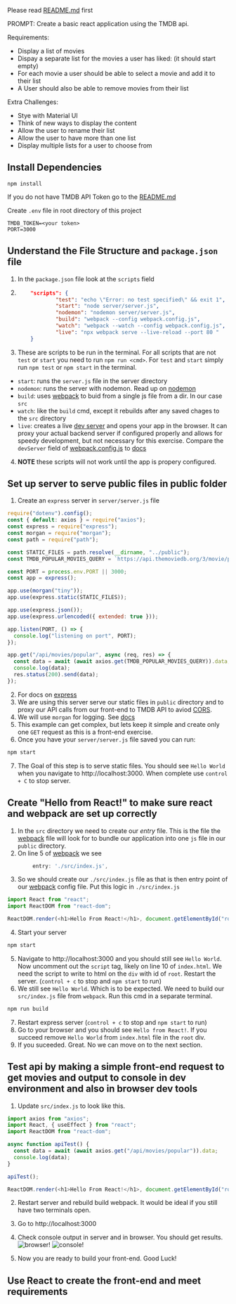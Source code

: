 Please read [README.md](README.md) first

PROMPT: Create a basic react application using the TMDB api.

Requirements:

- Display a list of movies
- Dispay a separate list for the movies a user has liked: (it should start empty)
- For each movie a user should be able to select a movie and add it to their list
- A User should also be able to remove movies from their list

Extra Challenges:

- Stye with Material UI
- Think of new ways to display the content
- Allow the user to rename their list
- Allow the user to have more than one list
- Display multiple lists for a user to choose from

## Install Dependencies
```
npm install
```
If you do not have TMDB API Token go to the [README.md](README.md)

Create `.env` file in root directory of this project
```env
TMDB_TOKEN=<your token>
PORT=3000
```

## Understand the File Structure and `package.json` file

1. In the `package.json` file look at the `scripts` field
2. ```json
       "scripts": {
               "test": "echo \"Error: no test specified\" && exit 1",
               "start": "node server/server.js",
               "nodemon": "nodemon server/server.js",
               "build": "webpack --config webpack.config.js",
               "watch": "webpack --watch --config webpack.config.js",
               "live": "npx webpack serve --live-reload --port 80 "
       }
   ```
3. These are scripts to be run in the terminal. For all scripts that are not `test` or `start` you need to run `npm run <cmd>`. For `test` and `start` simply run `npm test` or `npm start` in the terminal.

- `start`: runs the `server.js` file in the server directory
- `nodemon`: runs the server with nodemon. Read up on [nodemon](https://www.npmjs.com/package/nodemon)
- `build`: uses [webpack](https://webpack.js.org/guides/getting-started/) to buid from a single js file from a dir. In our case `src`
- `watch`: like the `build` cmd, except it rebuilds after any saved chages to the `src` directory
- `live`: creates a live [dev server](https://webpack.js.org/configuration/dev-server/#devserverlivereload) and opens your app in the browser. It can proxy your actual backend server if configured properly and allows for speedy development, but not necessary for this exercise. Compare the `devServer` field of [webpack.config.js](webpack.config.js) to [docs](https://webpack.js.org/configuration/dev-server/#devserverlivereload)

4. **NOTE** these scripts will not work until the app is propery configured.

## Set up server to serve public files in public folder

1. Create an `express` server in `server/server.js` file

```js
require("dotenv").config();
const { default: axios } = require("axios");
const express = require("express");
const morgan = require("morgan");
const path = require("path");

const STATIC_FILES = path.resolve(__dirname, "../public");
const TMDB_POPULAR_MOVIES_QUERY = `https://api.themoviedb.org/3/movie/popular?api_key=${process.env.TMDB_TOKEN}&language=en-US&page=1`;

const PORT = process.env.PORT || 3000;
const app = express();

app.use(morgan("tiny"));
app.use(express.static(STATIC_FILES));

app.use(express.json());
app.use(express.urlencoded({ extended: true }));

app.listen(PORT, () => {
  console.log("listening on port", PORT);
});

app.get("/api/movies/popular", async (req, res) => {
  const data = await (await axios.get(TMDB_POPULAR_MOVIES_QUERY)).data;
  console.log(data);
  res.status(200).send(data);
});
```
2. For docs on [express](https://expressjs.com/)
3. We are using this server serve our static files in `public` directory and to proxy our API calls from our front-end to TMDB API to aviod [CORS](https://developer.mozilla.org/en-US/docs/Web/HTTP/CORS).
4. We will use `morgan` for logging. See [docs](https://www.npmjs.com/package/morgan)
5. This example can get complex, but lets keep it simple and create only one `GET` request as this is a front-end exercise.
6. Once you have your `server/server.js` file saved you can run:
```bash
npm start
```
7. The Goal of this step is to serve static files. You should see `Hello World` when you navigate to http://localhost:3000. When complete use ```control + C``` to stop server.

## Create "Hello from React!" to make sure react and webpack are set up correctly

1. In the `src` directory we need to create our _entry_ file. This is the file the [webpack](webpack.config.js) file will look for to bundle our application into one `js` file in our `public` directory.
2. On line 5 of [webpack](webpack.config.js) we see

```js
        entry: './src/index.js',
```

3.  So we should create our `./src/index.js` file as that is then entry point of our [webpack](webpack.config.js) config file. Put this logic in `./src/index.js`

```js
import React from "react";
import ReactDOM from "react-dom";

ReactDOM.render(<h1>Hello From React!</h1>, document.getElementById("root"));
```

4. Start your server
```bash
npm start
```
5. Navigate to http://localhost:3000 and you should still see `Hello World`. Now uncomment out the `script` tag, likely on line 10 of `index.html`. We need the script to write to html on the `div` with id of `root`. Restart the server. (`control + c` to stop and `npm start` to run)
6. We still see `Hello World`. Which is to be expected. We need to build our `src/index.js` file from `webpack`. Run this cmd in a separate terminal.

```bash
npm run build
```
7. Restart express server (`control + c` to stop and `npm start` to run)
8. Go to your browser and you should see `Hello from React!`. If you succeed remove `Hello World` from `index.html` file in the `root` div.
9. If you suceeded. Great. No we can move on to the next section.

## Test api by making a simple front-end request to get movies and output to console in dev environment and also in browser dev tools
1. Update `src/index.js` to look like this.
```js
import axios from "axios";
import React, { useEffect } from "react";
import ReactDOM from "react-dom";

async function apiTest() {
  const data = await (await axios.get("/api/movies/popular")).data;
  console.log(data);
}

apiTest();

ReactDOM.render(<h1>Hello From React!</h1>, document.getElementById("root"));
```
2. Restart server and rebuild build webpack. It would be ideal if you still have two terminals open.

3. Go to http://localhost:3000
4. Check console output in server and in browser. You should get results.
![browser!](public/images/browser_log.png)
![console!](public/images/console_log.png)

5. Now you are ready to build your front-end. Good Luck!

## Use React to create the front-end and meet requirements
